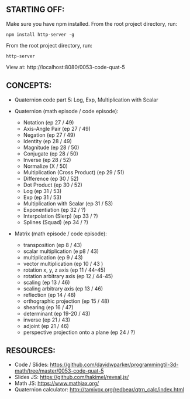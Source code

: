 ## STARTING OFF:

Make sure you have npm installed.
From the root project directory, run:
```
npm install http-server -g
```

From the root project directory, run:
```
http-server
```

View at: http://localhost:8080/0053-code-quat-5

## CONCEPTS:

* Quaternion code part 5: Log, Exp, Multiplication with Scalar

* Quaternion (math episode / code episode):
  * Notation (ep 27 / 49)
  * Axis-Angle Pair (ep 27 / 49)
  * Negation (ep 27 / 49)
  * Identity (ep 28 / 49)
  * Magnitude (ep 28 / 50)
  * Conjugate (ep 28 / 50)
  * Inverse (ep 28 / 52)
  * Normalize (X / 50)
  * Multiplication (Cross Product) (ep 29 / 51)
  * Difference (ep 30 / 52)
  * Dot Product (ep 30 / 52)
  * Log (ep 31 / 53)
  * Exp (ep 31 / 53)
  * Multiplication with Scalar (ep 31 / 53)
  * Exponentiation (ep 32 / ?)
  * Interpolation (Slerp) (ep 33 / ?)
  * Splines (Squad) (ep 34 / ?)
* Matrix (math episode / code episode):
  * transposition (ep 8 / 43)
  * scalar multiplication (e p8 / 43)
  * multiplication (ep 9 / 43)
  * vector multiplication (ep 10 / 43 )
  * rotation x, y, z axis (ep 11 / 44-45)
  * rotation arbitrary axis (ep 12 / 44-45)
  * scaling (ep 13 / 46)
  * scaling arbitrary axis (ep 13 / 46)
  * reflection (ep 14 / 48)
  * orthographic projection (ep 15 / 48)
  * shearing (ep 16 / 47)
  * determinant (ep 19-20 / 43)
  * inverse (ep 21 / 43)
  * adjoint (ep 21 / 46)
  * perspective projection onto a plane (ep 24 / ?)

## RESOURCES:

* Code / Slides: https://github.com/davidwparker/programmingtil-3d-math/tree/master/0053-code-quat-5
* Slides JS: https://github.com/hakimel/reveal.js/
* Math JS: https://www.mathjax.org/
* Quaternion calculator: http://tamivox.org/redbear/qtrn_calc/index.html
